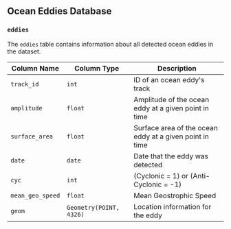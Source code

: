 Ocean Eddies Database
---------------------

### `eddies`

The `eddies` table contains information about all detected ocean eddies in the dataset.

|Column Name|Column Type|Description|
|-----------|-----------|-----------|
|`track_id` | `int`     |ID of an ocean eddy's track|
|`amplitude`| `float`   |Amplitude of the ocean eddy at a given point in time|
|`surface_area` | `float` | Surface area of the ocean eddy at a given point in time|
|`date` | `date` | Date that the eddy was detected |
|`cyc` | `int` | (Cyclonic = 1) or (Anti-Cyclonic = -1)|
|`mean_geo_speed` | `float` | Mean Geostrophic Speed|
|`geom` | `Geometry(POINT, 4326)` | Location information for the eddy|

